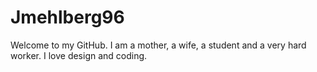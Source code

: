 ﻿# Jmehlberg96
 Welcome to my GitHub. I am a mother, a wife, a student and a very hard worker. I love design and coding. 
